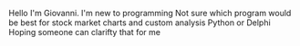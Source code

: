 Hello I'm Giovanni. I'm new to programming
Not sure which program would be best for stock market charts and custom analysis Python or Delphi
Hoping someone can clarifty that for me


<!---
Giovanni33021/Giovanni33021 is a ✨ special ✨ repository because its `README.md` (this file) appears on your GitHub profile.
You can click the Preview link to take a look at your changes.
--->
